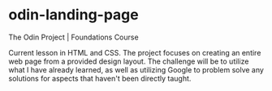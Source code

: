 # odin-landing-page

The Odin Project | Foundations Course

Current lesson in HTML and CSS. The project focuses on creating an entire web page from a provided design layout. The challenge will be to utilize what I have already learned, as well as utilizing Google to problem solve any solutions for aspects that haven't been directly taught.